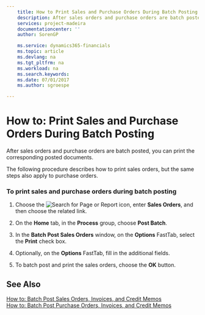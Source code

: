```yaml
---
    title: How to Print Sales and Purchase Orders During Batch Posting | Microsoft Docs
    description: After sales orders and purchase orders are batch posted, you can print the corresponding posted documents.
    services: project-madeira
    documentationcenter: ''
    author: SorenGP

    ms.service: dynamics365-financials
    ms.topic: article
    ms.devlang: na
    ms.tgt_pltfrm: na
    ms.workload: na
    ms.search.keywords:
    ms.date: 07/01/2017
    ms.author: sgroespe

---
```

# How to: Print Sales and Purchase Orders During Batch Posting
After sales orders and purchase orders are batch posted, you can print the corresponding posted documents.  
  
 The following procedure describes how to print sales orders, but the same steps also apply to purchase orders.  
  
### To print sales and purchase orders during batch posting  
  
1.  Choose the ![Search for Page or Report](media/ui-search/search_small.png "Search for Page or Report icon") icon, enter **Sales Orders**, and then choose the related link.  
  
2.  On the **Home** tab, in the **Process** group, choose **Post Batch**.  
  
3.  In the **Batch Post Sales Orders** window, on the **Options** FastTab, select the **Print** check box.  
  
4.  Optionally, on the **Options** FastTab, fill in the additional fields.  
  
5.  To batch post and print the sales orders, choose the **OK** button.  
  
## See Also  
 [How to: Batch Post Sales Orders, Invoices, and Credit Memos](how-to-batch-post-sales-orders-invoices-and-credit-memos.md)   
 [How to: Batch Post Purchase Orders, Invoices, and Credit Memos](how-to-batch-post-purchase-orders-invoices-and-credit-memos.md)
